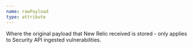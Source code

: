 ```yaml
---
name: rawPayload
type: attribute
---
```


Where the original payload that New Relic received is stored - only applies to Security API ingested vulnerabilities.
